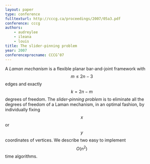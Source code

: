 ```yaml
---
layout: paper
type: conference
fulltexturl: http://cccg.ca/proceedings/2007/05a3.pdf
conference: cccg
authors:
    - audreylee
    - ileana
    - louis
title: The slider-pinning problem
year: 2007
conferenceprocname: CCCG’07
---
```


A *Laman mechanism* is a flexible planar bar-and-joint framework with $$m \le 2n−3$$
edges and exactly $$k=2n− m$$ degrees of freedom. The *slider-pinning problem* is to
eliminate all the degrees of freedom of a Laman mechanism, in an optimal fashion, by
individually fixing $$x$$ or $$y$$ coordinates of vertices. We describe two easy to
implement $$O(n^2)$$ time algorithms.
